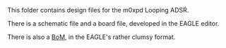 This folder contains design files for the m0xpd Looping ADSR.

There is a schematic file and a board file, developed in the EAGLE editor.

There is also a [BoM](https://github.com/m0xpd/ADSR/blob/main/PCB/m0xpd%20Looping%20ADSR%20v2.0%20Bill%20of%20Materials.txt), in the EAGLE's rather clumsy format.
